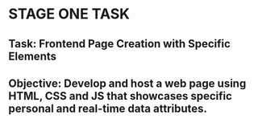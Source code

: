# STAGE ONE TASK
## Task: Frontend Page Creation with Specific Elements
## Objective: Develop and host a web page using HTML, CSS and JS that showcases specific personal and real-time data attributes.